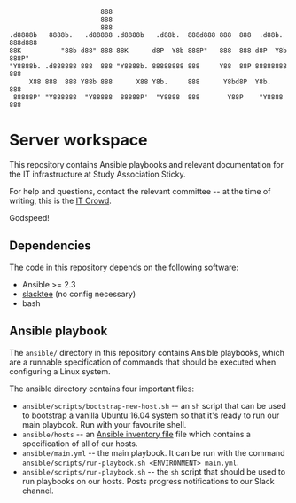 ```
                       888
                       888
                       888
.d8888b   8888b.   .d88888 .d8888b   .d88b.  888d888 888  888  .d88b.  888d888
88K          "88b d88" 888 88K      d8P  Y8b 888P"   888  888 d8P  Y8b 888P"
"Y8888b. .d888888 888  888 "Y8888b. 88888888 888     Y88  88P 88888888 888
     X88 888  888 Y88b 888      X88 Y8b.     888      Y8bd8P  Y8b.     888
 88888P' "Y888888  "Y88888  88888P'  "Y8888  888       Y88P    "Y8888  888
```

# Server workspace

This repository contains Ansible playbooks and relevant documentation for the
IT infrastructure at Study Association Sticky.

For help and questions, contact the relevant committee -- at the time of
writing, this is the [IT Crowd].

Godspeed!

## Dependencies

The code in this repository depends on the following software:

 - Ansible >= 2.3
 - [slacktee] (no config necessary)
 - bash

## Ansible playbook

The `ansible/` directory in this repository contains Ansible playbooks, which
are a runnable specification of commands that should be executed when
configuring a Linux system.

The ansible directory contains four important files:

 - `ansible/scripts/bootstrap-new-host.sh` -- an `sh` script that can be used
   to bootstrap a vanilla Ubuntu 16.04 system so that it's ready to run our
   main playbook. Run with your favourite shell.
 - `ansible/hosts` -- an [Ansible inventory file][inventory] file which
    contains a specification of all of our hosts.
 - `ansible/main.yml` -- the main playbook. It can be run with the command
   `ansible/scripts/run-playbook.sh <ENVIRONMENT> main.yml`.
 - `ansible/scripts/run-playbook.sh` -- the `sh` script that should be used to run
    playbooks on our hosts. Posts progress notifications to our Slack channel.

  [IT Crowd]:mailto:itcrowd@svsticky.nl
  [inventory]:https://docs.ansible.com/ansible/intro_inventory.html
  [slacktee]:https://github.com/course-hero/slacktee
